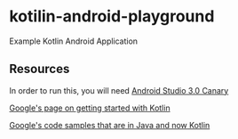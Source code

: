 # kotilin-android-playground
Example Kotlin Android Application

## Resources
In order to run this, you will need [Android Studio 3.0 Canary](https://developer.android.com/studio/preview/index.html)

[Google's page on getting started with Kotlin](https://developer.android.com/kotlin/get-started.html)

[Google's code samples that are in Java and now Kotlin](https://developer.android.com/preview/o-samples.html)